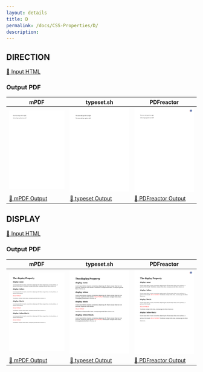 ```yaml
---
layout: details
title: D
permalink: /docs/CSS-Properties/D/
description: 
---
```




## DIRECTION

[📄 Input HTML](/html/CSS%20Properties/D/direction.html)

### Output PDF

| mPDF | typeset.sh | PDFreactor |
|---------|---------|---------|
| ![mPDF Preview](mpdf__html_CSS_Properties_D_direction.html.png) | ![typeset Preview](typeset__html_CSS_Properties_D_direction.html.png) | ![PDFreactor Preview](pdfreactor__html_CSS_Properties_D_direction.html.png) |
| [📕 mPDF Output](mpdf__html_CSS_Properties_D_direction.html.pdf) | [📕 typeset Output](typeset__html_CSS_Properties_D_direction.html.pdf) | [📕 PDFreactor Output](pdfreactor__html_CSS_Properties_D_direction.html.pdf) |

## DISPLAY

[📄 Input HTML](/html/CSS%20Properties/D/display.html)

### Output PDF

| mPDF | typeset.sh | PDFreactor |
|---------|---------|---------|
| ![mPDF Preview](mpdf__html_CSS_Properties_D_display.html.png) | ![typeset Preview](typeset__html_CSS_Properties_D_display.html.png) | ![PDFreactor Preview](pdfreactor__html_CSS_Properties_D_display.html.png) |
| [📕 mPDF Output](mpdf__html_CSS_Properties_D_display.html.pdf) | [📕 typeset Output](typeset__html_CSS_Properties_D_display.html.pdf) | [📕 PDFreactor Output](pdfreactor__html_CSS_Properties_D_display.html.pdf) |


